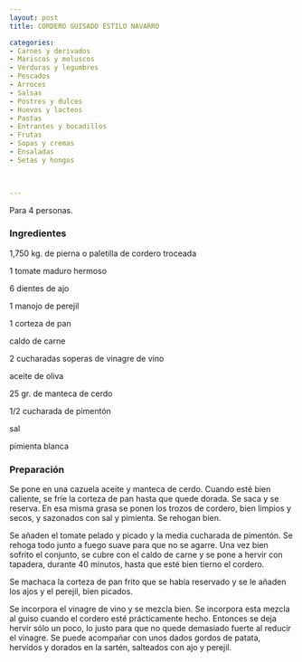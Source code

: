 ```yaml
---
layout: post
title: CORDERO GUISADO ESTILO NAVARRO

categories:
- Carnes y derivados
- Mariscos y moluscos
- Verduras y legumbres
- Pescados
- Arroces
- Salsas
- Postres y dulces
- Huevos y lacteos
- Pastas
- Entrantes y bocadillos
- Frutas
- Sopas y cremas
- Ensaladas
- Setas y hongos
 


---
```


Para 4 personas.

<h3>Ingredientes</h3>

1,750 kg. de pierna o paletilla de cordero troceada

1 tomate maduro hermoso

6 dientes de ajo

1 manojo de perejil

1 corteza de pan

caldo de carne

2 cucharadas soperas de vinagre de vino

aceite de oliva

25 gr. de manteca de cerdo

1/2 cucharada de pimentón

sal

pimienta blanca

<h3>Preparación</h3>

Se pone en una cazuela aceite y manteca de cerdo. Cuando esté bien caliente, se fríe la corteza de pan hasta que quede dorada. Se saca y se reserva. En esa misma grasa se ponen los trozos de cordero, bien limpios y secos, y sazonados con sal y pimienta. Se rehogan bien.

Se añaden el tomate pelado y picado y la media cucharada de pimentón. Se rehoga todo junto a fuego suave para que no se agarre. Una vez bien sofrito el conjunto, se cubre con el caldo de carne y se pone a hervir con tapadera, durante 40 minutos, hasta que esté bien tierno el cordero.

Se machaca la corteza de pan frito que se había reservado y se le añaden los ajos y el perejil, bien picados.

Se incorpora el vinagre de vino y se mezcla bien. Se incorpora esta mezcla al guiso cuando el cordero esté prácticamente hecho. Entonces se deja hervir sólo un poco, lo justo para que no quede demasiado fuerte al reducir el vinagre. Se puede acompañar con unos dados gordos de patata, hervidos y dorados en la sartén, salteados con ajo y perejil.

